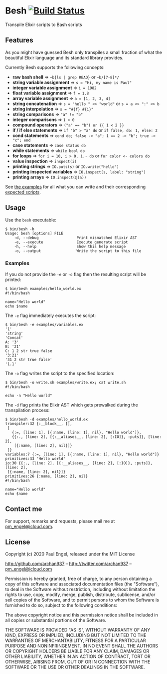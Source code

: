 # Besh [![Build Status](https://travis-ci.org/archan937/besh.svg?branch=master)](http://travis-ci.org/archan937/besh)

Transpile Elixir scripts to Bash scripts

## Features

As you might have guessed Besh only transpiles a small fraction of what the beautiful Elixir language and its standard library provides.

Currently Besh supports the following concepts:

* **raw bash shell** => `~b{ls | grep READ}` or `~b/[7-8]*/`
* **string variable assignment** => `s = "Hi, my name is Paul"`
* **integer variable assignment** => `i = 1982`
* **float variable assignment** => `f = 1.8`
* **array variable assignment** => `a = [1, 2, 3, 4]`
* **string concatenation** => `s = "hello " <> "world"` or `s = a <> ":" <> b`
* **string interpolation** => `s = "#{f} #{i}"`
* **string comparisons** => `"a" != "b"`
* **integer comparisons** => `1 > 0`
* **compound operators** => `("a" == "b") or {{ 1 < 2 }}`
* **if / if else statements** => `if "b" > "a" do` or `if false, do: 1, else: 2`
* **cond statements** => `cond do; false -> "a"; 1 == 2 -> "b"; true -> "c"; end`
* **case statements** => `case status do`
* **while statements** => `while bool do`
* **for loops** => `for i = 10, i > 0, i.- do` or `for color <- colors do`
* **value inspection** => `inspect(i)`
* **printing strings** => `IO.puts(s)` or `IO.write("hello")`
* **printing inspected variables** => `IO.inspect(s, label: "string")`
* **printing arrays** => `IO.inspect(@(a))`

See [the examples](https://github.com/archan937/besh/tree/master/examples) for all what you can write and their corresponding [expected scripts](https://github.com/archan937/besh/tree/master/test/expected).

## Usage

Use the `besh` executable:

```shell
$ bin/besh -h
Usage: besh [options] FILE
    -d, --debug                 Print mismatched Elixir AST
    -e, --execute               Execute generate script
    -h, --help                  Show this help message
    -o, --output                Write the script to this file
```

### Examples

If you do not provide the `-e` or `-o` flag then the resulting script will be printed:

```shell
$ bin/besh examples/hello_world.ex
#!/bin/bash

name="Hello world"
echo $name
```

The `-e` flag immediately executes the script:

```shell
$ bin/besh -e examples/variables.ex
'1'
'string'
'Concat'
A: '3'
B: '21'
C: 1 2 str true false
'3:21'
'31 2 str true false'
'1.1'
```

The `-o` flag writes the script to the specified location:

```shell
$ bin/besh -o write.sh examples/write.ex; cat write.sh
#!/bin/bash

echo -n "Hello world"
```

The `-d` flag prints the Elixir AST which gets prewalked during the transpilation process:

```shell
$ bin/besh -d examples/hello_world.ex
transpiler:32 {:__block__, [],
 [
   {:=, [line: 1], [{:name, [line: 1], nil}, "Hello world"]},
   {{:., [line: 2], [{:__aliases__, [line: 2], [:IO]}, :puts]}, [line: 2],
    [{:name, [line: 2], nil}]}
 ]}
variables:7 {:=, [line: 1], [{:name, [line: 1], nil}, "Hello world"]}
primitives:33 "Hello world"
io:30 {{:., [line: 2], [{:__aliases__, [line: 2], [:IO]}, :puts]}, [line: 2],
 [{:name, [line: 2], nil}]}
primitives:26 {:name, [line: 2], nil}
#!/bin/bash

name="Hello world"
echo $name
```

## Contact me

For support, remarks and requests, please mail me at [pm_engel@icloud.com](mailto:pm_engel@icloud.com).

## License

Copyright (c) 2020 Paul Engel, released under the MIT License

http://github.com/archan937 – http://twitter.com/archan937 – [pm_engel@icloud.com](mailto:pm_engel@icloud.com)

Permission is hereby granted, free of charge, to any person obtaining a copy of this software and associated documentation files (the "Software"), to deal in the Software without restriction, including without limitation the rights to use, copy, modify, merge, publish, distribute, sublicense, and/or sell copies of the Software, and to permit persons to whom the Software is furnished to do so, subject to the following conditions:

The above copyright notice and this permission notice shall be included in all copies or substantial portions of the Software.

THE SOFTWARE IS PROVIDED "AS IS", WITHOUT WARRANTY OF ANY KIND, EXPRESS OR IMPLIED, INCLUDING BUT NOT LIMITED TO THE WARRANTIES OF MERCHANTABILITY, FITNESS FOR A PARTICULAR PURPOSE AND NONINFRINGEMENT. IN NO EVENT SHALL THE AUTHORS OR COPYRIGHT HOLDERS BE LIABLE FOR ANY CLAIM, DAMAGES OR OTHER LIABILITY, WHETHER IN AN ACTION OF CONTRACT, TORT OR OTHERWISE, ARISING FROM, OUT OF OR IN CONNECTION WITH THE SOFTWARE OR THE USE OR OTHER DEALINGS IN THE SOFTWARE.
